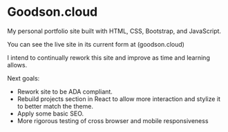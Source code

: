 # Goodson.cloud
My personal portfolio site built with HTML, CSS, Bootstrap, and JavaScript.

You can see the live site in its current form at (goodson.cloud)

I intend to continually rework this site and improve as time and learning allows. 

Next goals:
- Rework site to be ADA compliant.
- Rebuild projects section in React to allow more interaction and stylize it to better match the theme.
- Apply some basic SEO.
- More rigorous testing of cross browser and mobile responsiveness
